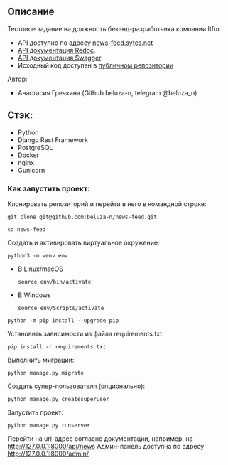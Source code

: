 ## Описание
Тестовое задание на должность бекэнд-разработчика компании Itfox
* API доступно по адресу [news-feed.sytes.net](https://news-feed.sytes.net/api/news/)
* [API документация Redoc](https://news-feed.sytes.net/api/schema/redoc/).
* [API документация Swagger](https://news-feed.sytes.net/api/schema/swagger-ui/).
* Исходный код доступен в [публичном репозитории](git@github.com:beluza-n/news-feed.git)


Автор:
* Анастасия Гречкина (Github beluza-n, telegram @beluza_n)


## Стэк:
* Python
* Django Rest Framework
* PostgreSQL
* Docker
* nginx
* Gunicorn


### Как запустить проект:

Клонировать репозиторий и перейти в него в командной строке:

```
git clone git@github.com:beluza-n/news-feed.git
```

```
cd news-feed
```

Cоздать и активировать виртуальное окружение:

```
python3 -m venv env
```

* В Linux/macOS

    ```
    source env/bin/activate
    ```

* В Windows

    ```
    source env/Scripts/activate
    ```

```
python -m pip install --upgrade pip
```

Установить зависимости из файла requirements.txt:

```
pip install -r requirements.txt
```

Выполнить миграции:

```
python manage.py migrate
```

Создать супер-пользователя (опционально):

```
python manage.py createsuperuser
```

Запустить проект:

```
python manage.py runserver
```

Перейти на url-адрес согласно документации, например, на http://127.0.0.1:8000/api/news
Админ-панель доступна по адресу http://127.0.0.1:8000/admin/
